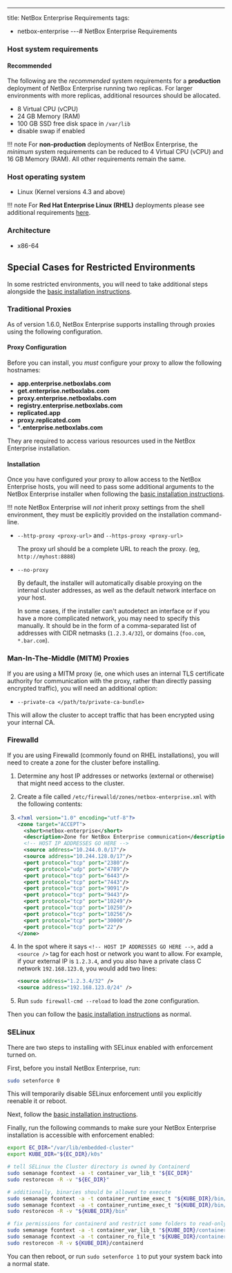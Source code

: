 ---
title: NetBox Enterprise Requirements
tags:
  - netbox-enterprise
---# NetBox Enterprise Requirements

### Host system requirements

#### Recommended

The following are the _recommended_ system requirements for a **production** deployment of NetBox Enterprise running two replicas. For larger environments with more replicas, additional resources should be allocated.

- 8 Virtual CPU (vCPU)
- 24 GB Memory (RAM)
- 100 GB SSD free disk space in `/var/lib`
- disable swap if enabled

!!! note
    For **non-production** deployments of NetBox Enterprise, the _minimum_ system requirements can be reduced to 4 Virtual CPU (vCPU) and 16 GB Memory (RAM). All other requirements remain the same.

### Host operating system

- Linux (Kernel versions 4.3 and above)

!!! note
    For **Red Hat Enterprise Linux (RHEL)** deployments please see additional requirements [here](./nbe-ec-requirements-rhel.md).

### Architecture

- x86-64

## Special Cases for Restricted Environments

In some restricted environments, you will need to take additional steps alongside the [basic installation instructions](./nbe-ec-installation.md).

### Traditional Proxies

As of version 1.6.0, NetBox Enterprise supports installing through proxies using the following configuration.

#### Proxy Configuration

Before you can install, you _must_ configure your proxy to allow the following hostnames:

* **app.enterprise.netboxlabs.com**
* **get.enterprise.netboxlabs.com**
* **proxy.enterprise.netboxlabs.com**
* **registry.enterprise.netboxlabs.com**
* **replicated.app**
* **proxy.replicated.com**
* ***.enterprise.netboxlabs.com**

They are required to access various resources used in the NetBox Enterprise installation.

#### Installation

Once you have configured your proxy to allow access to the NetBox Enterprise hosts, you will need to pass some additional arguments to the NetBox Enterprise installer when following the [basic installation instructions](./nbe-ec-installation.md).

!!! note
    NetBox Enterprise will _not_ inherit proxy settings from the shell environment, they must be explicitly provided on the installation command-line.

* `--http-proxy <proxy-url>` and `--https-proxy <proxy-url>`

    The proxy url should be a complete URL to reach the proxy. (eg, `http://myhost:8888`)

* `--no-proxy`

    By default, the installer will automatically disable proxying on the internal cluster addresses, as well as the default network interface on your host.

    In some cases, if the installer can't autodetect an interface or if you have a more complicated network, you may need to specify this manually.
    It should be in the form of a comma-separated list of addresses with CIDR netmasks (`1.2.3.4/32`), or domains (`foo.com`, `*.bar.com`).

### Man-In-The-Middle (MITM) Proxies

If you are using a MITM proxy (ie, one which uses an internal TLS certificate authority for communication with the proxy, rather than directly passing encrypted traffic), you will need an additional option:

* `--private-ca </path/to/private-ca-bundle>`

This will allow the cluster to accept traffic that has been encrypted using your internal CA.

### Firewalld

If you are using Firewalld (commonly found on RHEL installations), you will need to create a zone for the cluster before installing.

1. Determine any host IP addresses or networks (external or otherwise) that might need access to the cluster.
2. Create a file called `/etc/firewalld/zones/netbox-enterprise.xml` with the following contents:

3. ```xml
   <?xml version="1.0" encoding="utf-8"?>
   <zone target="ACCEPT">
     <short>netbox-enterprise</short>
     <description>Zone for NetBox Enterprise communication</description>
     <!-- HOST IP ADDRESSES GO HERE -->
     <source address="10.244.0.0/17"/>
     <source address="10.244.128.0/17"/>
     <port protocol="tcp" port="2380"/>
     <port protocol="udp" port="4789"/>
     <port protocol="tcp" port="6443"/>
     <port protocol="tcp" port="7443"/>
     <port protocol="tcp" port="9091"/>
     <port protocol="tcp" port="9443"/>
     <port protocol="tcp" port="10249"/>
     <port protocol="tcp" port="10250"/>
     <port protocol="tcp" port="10256"/>
     <port protocol="tcp" port="30000"/>
     <port protocol="tcp" port="22"/>
   </zone>
   ```

4. In the spot where it says `<!-- HOST IP ADDRESSES GO HERE -->`, add a `<source />` tag for each host or network you want to allow.
   For example, if your external IP is `1.2.3.4`, and you also have a private class C network `192.168.123.0`, you would add two lines:

   ```xml
   <source address="1.2.3.4/32" />
   <source address="192.168.123.0/24" />
   ```

5. Run `sudo firewall-cmd --reload` to load the zone configuration.

Then you can follow the [basic installation instructions](./nbe-ec-installation.md) as normal.

### SELinux

There are two steps to installing with SELinux enabled with enforcement turned on.

First, before you install NetBox Enterprise, run:

```bash
sudo setenforce 0
```

This will temporarily disable SELinux enforcement until you explicitly reenable it or reboot.

Next, follow the [basic installation instructions](./nbe-ec-installation.md).

Finally, run the following commands to make sure your NetBox Enterprise installation is accessible with enforcement enabled:

```bash
export EC_DIR="/var/lib/embedded-cluster"
export KUBE_DIR="${EC_DIR}/k0s"

# tell SELinux the Cluster directory is owned by Containerd
sudo semanage fcontext -a -t container_var_lib_t "${EC_DIR}"
sudo restorecon -R -v "${EC_DIR}"

# additionally, binaries should be allowed to execute
sudo semanage fcontext -a -t container_runtime_exec_t "${KUBE_DIR}/bin/containerd.*"
sudo semanage fcontext -a -t container_runtime_exec_t "${KUBE_DIR}/bin/runc"
sudo restorecon -R -v "${KUBE_DIR}/bin"

# fix permissions for containerd and restrict some folders to read-only
sudo semanage fcontext -a -t container_var_lib_t "${KUBE_DIR}/containerd(/.*)?"
sudo semanage fcontext -a -t container_ro_file_t "${KUBE_DIR}/containerd/io.containerd.snapshotter.*/snapshots(/.*)?"
sudo restorecon -R -v ${KUBE_DIR}/containerd
```

You can then reboot, or run `sudo setenforce 1` to put your system back into a normal state.
